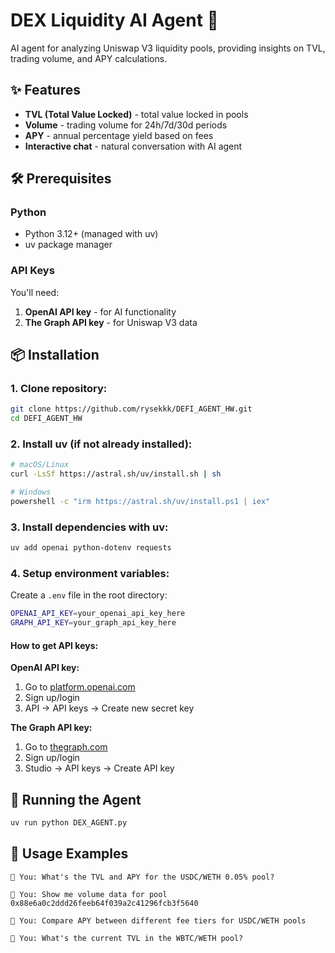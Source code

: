 # DEX Liquidity AI Agent 🤖
AI agent for analyzing Uniswap V3 liquidity pools, providing insights on TVL, trading volume, and APY calculations.
## ✨ Features
- **TVL (Total Value Locked)** - total value locked in pools
- **Volume** - trading volume for 24h/7d/30d periods
- **APY** - annual percentage yield based on fees
- **Interactive chat** - natural conversation with AI agent

## 🛠️ Prerequisites
### Python
- Python 3.12+ (managed with uv)
- uv package manager

### API Keys
You'll need:
1. **OpenAI API key** - for AI functionality
2. **The Graph API key** - for Uniswap V3 data

## 📦 Installation
### 1. Clone repository:
``` bash
git clone https://github.com/rysekkk/DEFI_AGENT_HW.git
cd DEFI_AGENT_HW
```
### 2. Install uv (if not already installed):
``` bash
# macOS/Linux
curl -LsSf https://astral.sh/uv/install.sh | sh

# Windows
powershell -c "irm https://astral.sh/uv/install.ps1 | iex"
```
### 3. Install dependencies with uv:
``` bash
uv add openai python-dotenv requests
```
### 4. Setup environment variables:
Create a `.env` file in the root directory:
``` bash
OPENAI_API_KEY=your_openai_api_key_here
GRAPH_API_KEY=your_graph_api_key_here
```
#### How to get API keys:
**OpenAI API key:**
1. Go to [platform.openai.com](https://platform.openai.com/)
2. Sign up/login
3. API → API keys → Create new secret key

**The Graph API key:**
1. Go to [thegraph.com](https://thegraph.com/)
2. Sign up/login
3. Studio → API keys → Create API key

## 🚀 Running the Agent
``` bash
uv run python DEX_AGENT.py
```
## 💬 Usage Examples
``` 
💬 You: What's the TVL and APY for the USDC/WETH 0.05% pool?

💬 You: Show me volume data for pool 0x88e6a0c2ddd26feeb64f039a2c41296fcb3f5640

💬 You: Compare APY between different fee tiers for USDC/WETH pools

💬 You: What's the current TVL in the WBTC/WETH pool?
```
